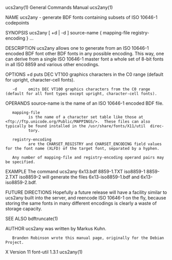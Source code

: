 ucs2any(1)                                                                              General Commands Manual                                                                             ucs2any(1)

NAME
       ucs2any - generate BDF fonts containing subsets of ISO 10646-1 codepoints

SYNOPSIS
       ucs2any [ +d | -d ] source-name { mapping-file registry-encoding } ...

DESCRIPTION
       ucs2any  allows  one  to generate from an ISO 10646-1 encoded BDF font other BDF fonts in any possible encoding.  This way, one can derive from a single ISO 10646-1 master font a whole set of
       8-bit fonts in all ISO 8859 and various other encodings.

OPTIONS
       +d     puts DEC VT100 graphics characters in the C0 range (default for upright, character-cell fonts).

       -d     omits DEC VT100 graphics characters from the C0 range (default for all font types except upright, character-cell fonts).

OPERANDS
       source-name
              is the name of an ISO 10646-1 encoded BDF file.

       mapping-file
              is the name of a character set table like those at <ftp://ftp.unicode.org/Public/MAPPINGS/>.  These files can also typically be found installed in the /usr/share/fonts/X11/util  direc‐
              tory.

       registry-encoding
              are the CHARSET_REGISTRY and CHARSET_ENCODING field values for the font name (XLFD) of the target font, separated by a hyphen.

       Any number of mapping-file and registry-encoding operand pairs may be specified.

EXAMPLE
       The command
              ucs2any 6x13.bdf 8859-1.TXT iso8859-1 8859-2.TXT iso8859-2
       will generate the files 6x13-iso8859-1.bdf and 6x13-iso8859-2.bdf.

FUTURE DIRECTIONS
       Hopefully  a  future  release will have a facility similar to ucs2any built into the server, and reencode ISO 10646-1 on the fly, because storing the same fonts in many different encodings is
       clearly a waste of storage capacity.

SEE ALSO
       bdftruncate(1)

AUTHOR
       ucs2any was written by Markus Kuhn.

       Branden Robinson wrote this manual page, originally for the Debian Project.

X Version 11                                                                                font-util 1.3.1                                                                                 ucs2any(1)
